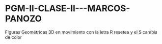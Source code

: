 # PGM-II-CLASE-II---MARCOS-PANOZO
Figuras Geométricas 3D en movimiento con la letra R resetea y el S cambia de color
